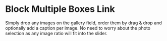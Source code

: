 # Block Multiple Boxes Link

Simply drop any images on the gallery field, order them by drag & drop and optionally add a caption per image. No need to worry about the photo selection as any image ratio will fit into the slider.
